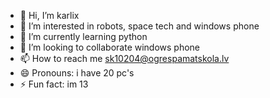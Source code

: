 - 👋 Hi, I’m karlix
- 👀 I’m interested in robots, space tech and windows phone
- 🌱 I’m currently learning python
- 💞️ I’m looking to collaborate windows phone
- 📫 How to reach me sk10204@ogrespamatskola.lv
- 😄 Pronouns: i have 20 pc's
- ⚡ Fun fact: im 13

<!---
robo-karlix/robo-karlix is a ✨ special ✨ repository because its `README.md` (this file) appears on your GitHub profile.
You can click the Preview link to take a look at your changes.
--->

